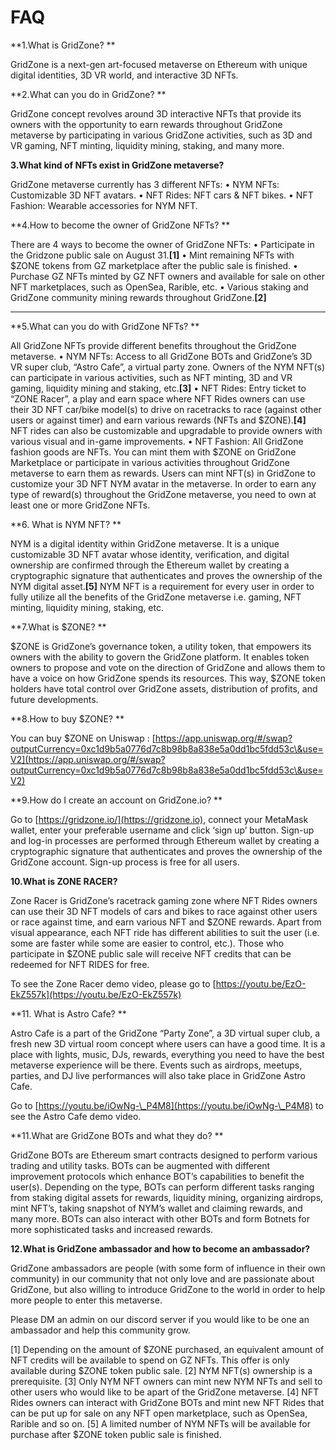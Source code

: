 # FAQ



**1.What is GridZone? **

GridZone is a next-gen art-focused metaverse on Ethereum with unique digital identities, 3D VR world, and interactive 3D NFTs.



**2.What can you do in GridZone? **

GridZone concept revolves around 3D interactive NFTs that provide its owners with the opportunity to earn rewards throughout GridZone metaverse by participating in various GridZone activities, such as 3D and VR gaming, NFT minting, liquidity mining, staking, and many more.



**3.What kind of NFTs exist in GridZone metaverse?**

GridZone metaverse currently has 3 different NFTs: • NYM NFTs: Customizable 3D NFT avatars. • NFT Rides: NFT cars & NFT bikes. • NFT Fashion: Wearable accessories for NYM NFT.



**4.How to become the owner of GridZone NFTs? **

There are 4 ways to become the owner of GridZone NFTs: • Participate in the Gridzone public sale on August 31.**\[1]** • Mint remaining NFTs with $ZONE tokens from GZ marketplace after the public sale is finished. • Purchase GZ NFTs minted by GZ NFT owners and available for sale on other NFT marketplaces, such as OpenSea, Rarible, etc. • Various staking and GridZone community mining rewards throughout GridZone.**\[2]**

****

**5.What can you do with GridZone NFTs? **

All GridZone NFTs provide different benefits throughout the GridZone metaverse. • NYM NFTs: Access to all GridZone BOTs and GridZone’s 3D VR super club, “Astro Cafe”, a virtual party zone. Owners of the NYM NFT(s) can participate in various activities, such as NFT minting, 3D and VR gaming, liquidity mining and staking, etc.**\[3]** • NFT Rides: Entry ticket to “ZONE Racer”, a play and earn space where NFT Rides owners can use their 3D NFT car/bike model(s) to drive on racetracks to race (against other users or against timer) and earn various rewards (NFTs and $ZONE).**\[4]** NFT rides can also be customizable and upgradable to provide owners with various visual and in-game improvements. • NFT Fashion: All GridZone fashion goods are NFTs. You can mint them with $ZONE on GridZone Marketplace or participate in various activities throughout GridZone metaverse to earn them as rewards. Users can mint NFT(s) in GridZone to customize your 3D NFT NYM avatar in the metaverse. In order to earn any type of reward(s) throughout the GridZone metaverse, you need to own at least one or more GridZone NFTs.



**6. What is NYM NFT? **

NYM is a digital identity within GridZone metaverse. It is a unique customizable 3D NFT avatar whose identity, verification, and digital ownership are confirmed through the Ethereum wallet by creating a cryptographic signature that authenticates and proves the ownership of the NYM digital asset.**\[5]** NYM NFT is a requirement for every user in order to fully utilize all the benefits of the GridZone metaverse i.e. gaming, NFT minting, liquidity mining, staking, etc.



**7.What is $ZONE? **

$ZONE is GridZone’s governance token, a utility token, that empowers its owners with the ability to govern the GridZone platform. It enables token owners to propose and vote on the direction of GridZone and allows them to have a voice on how GridZone spends its resources. This way, $ZONE token holders have total control over GridZone assets, distribution of profits, and future developments.



**8.How to buy $ZONE? **

You can buy $ZONE on Uniswap : [https://app.uniswap.org/#/swap?outputCurrency=0xc1d9b5a0776d7c8b98b8a838e5a0dd1bc5fdd53c\&use=V2](https://app.uniswap.org/#/swap?outputCurrency=0xc1d9b5a0776d7c8b98b8a838e5a0dd1bc5fdd53c\&use=V2)



**9.How do I create an account on GridZone.io? **

Go to [https://gridzone.io/](https://gridzone.io), connect your MetaMask wallet, enter your preferable username and click ‘sign up’ button. Sign-up and log-in processes are performed through Ethereum wallet by creating a cryptographic signature that authenticates and proves the ownership of the GridZone account. Sign-up process is free for all users.



**10.What is ZONE RACER?**

Zone Racer is GridZone’s racetrack gaming zone where NFT Rides owners can use their 3D NFT models of cars and bikes to race against other users or race against time, and earn various NFT and $ZONE rewards. Apart from visual appearance, each NFT ride has different abilities to suit the user (i.e. some are faster while some are easier to control, etc.). Those who participate in $ZONE public sale will receive NFT credits that can be redeemed for NFT RIDES for free.

To see the Zone Racer demo video, please go to [https://youtu.be/EzO-EkZ557k](https://youtu.be/EzO-EkZ557k)



**11. What is Astro Cafe? **

Astro Cafe is a part of the GridZone “Party Zone”, a 3D virtual super club, a fresh new 3D virtual room concept where users can have a good time. It is a place with lights, music, DJs, rewards, everything you need to have the best metaverse experience will be there. Events such as airdrops, meetups, parties, and DJ live performances will also take place in GridZone Astro Cafe.

Go to [https://youtu.be/iOwNg-\_P4M8](https://youtu.be/iOwNg-\_P4M8) to see the Astro Cafe demo video.



**11.What are GridZone BOTs and what they do? **

GridZone BOTs are Ethereum smart contracts designed to perform various trading and utility tasks. BOTs can be augmented with different improvement protocols which enhance BOT’s capabilities to benefit the user(s). Depending on the type, BOTs can perform different tasks ranging from staking digital assets for rewards, liquidity mining, organizing airdrops, mint NFT’s, taking snapshot of NYM’s wallet and claiming rewards, and many more. BOTs can also interact with other BOTs and form Botnets for more sophisticated tasks and increased rewards.



**12.What is GridZone ambassador and how to become an ambassador?**

&#x20;GridZone ambassadors are people (with some form of influence in their own community) in our community that not only love and are passionate about GridZone, but also willing to introduce GridZone to the world in order to help more people to enter this metaverse.

Please DM an admin on our discord server if you would like to be one an ambassador and help this community grow.



&#x20;\[1] Depending on the amount of $ZONE purchased, an equivalent amount of NFT credits will be available to spend on GZ NFTs. This offer is only available during $ZONE token public sale. \[2] NYM NFT(s) ownership is a prerequisite. \[3] Only NYM NFT owners can mint new NYM NFTs and sell to other users who would like to be apart of the GridZone metaverse. \[4] NFT Rides owners can interact with GridZone BOTs and mint new NFT Rides that can be put up for sale on any NFT open marketplace, such as OpenSea, Rarible and so on. \[5] A limited number of NYM NFTs will be available for purchase after $ZONE token public sale is finished.
